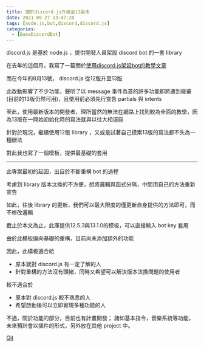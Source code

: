 ```yaml
---
title: 關於discord.js升級至13版本
date: 2021-09-27 13:47:20
tags: [node.js,bot,discord,discord.js]
categories:
  - [BaseDiscordBot]
---
```


discord.js 是基於 node.js ，提供開發人員架設 discord bot 的一套 library

在去年的這個月，我寫了一篇關於[使用discord.js架設bot的教學文章](https://nalocal.github.io/tags/12th%E9%90%B5%E4%BA%BA%E8%B3%BD/)

而在今年的8月13號， discord.js 從12版升至13版

此改動影響了不少功能，聲明了以 message 事件為首的許多功能即將遭到廢棄(目前的13版仍然可用)，且使用前必須先行宣告 partials 與 intents

至此，使用最新版本的開發者，理所當然的無法在網路上找到較為全面的教學，因為13版在一開始初始化時的寫法就與以往大相逕庭

針對於現況，繼續使用12版 library ，又或是試著自己摸索13版的寫法都不失為一種辦法

對此我也寫了一個模板，提供最基礎的套用

<!-- more -->

---

此專案最初的起因，出自於不斷重構 bot 的過程

考慮到 library 版本汰換的不方便，想將邏輯與函式分隔，中間用自己的方法重新宣告

如此，往後 library 的更新，我們可以最大限度的僅更新自身提供的方法即可，而不修改邏輯

截止於本文為止，此庫提供12.5.3與13.1.0的模板，可以直接輸入 bot key 套用

由於此模板偏向基礎的重構，目前尚未添加額外的功能

因此，此模板適合給

- 原本就對 discord.js 有一定了解的人
- 針對重構的方法沒有頭緒，同時又希望可以解決版本汰換問題的使用者

較不適合於

- 原本對 discord.js 較不熟悉的人
- 希望啟動後可以立即實現多種功能的人

不過，關於功能的部分，目前也有計畫開發；
諸如基本指令，音樂系統等功能，未來預計會以插件的形式，另外放在其他 project 中。

[Git](https://github.com/NALocal/BaseDiscordBot)